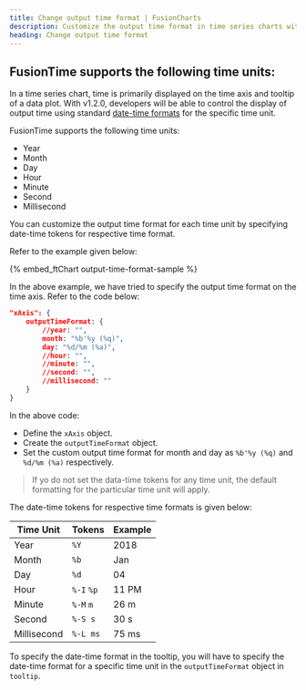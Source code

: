 ```yaml
---
title: Change output time format | FusionCharts
description: Customize the output time format in time series charts with FusionCharts v1.2.0. Explore our comprehensive article to control the display of output time.
heading: Change output time format
---
```


## FusionTime supports the following time units:

In a time series chart, time is primarily displayed on the time axis and tooltip of a data plot. With v1.2.0, developers will be able to control the display of output time using standard [date-time formats](/fusiontime/fusiontime-attributes#date-time-format) for the specific time unit.

FusionTime supports the following time units:

- Year
- Month
- Day
- Hour
- Minute
- Second
- Millisecond

You can customize the output time format for each time unit by specifying date-time tokens for respective time format.

Refer to the example given below:

{% embed_ftChart output-time-format-sample %}

In the above example, we have tried to specify the output time format on the time axis. Refer to the code below:

```json
"xAxis": {
    outputTimeFormat: {
        //year: "",
        month: "%b'%y (%q)",
        day: "%d/%m (%a)",
        //hour: "",
        //minute: "",
        //second: "",
        //millisecond: ""
    }
}
```

In the above code:

* Define the `xAxis` object.
* Create the `outputTimeFormat` object.
* Set the custom output time format for month and day as `%b'%y (%q)` and `%d/%m (%a)` respectively.

> If yo do not set the data-time tokens for any time unit, the default formatting for the particular time unit will apply.

The date-time tokens for respective time formats is given below:

| Time Unit   | Tokens     | Example |
| ----------- | ---------- | ------- |
| Year        | `%Y`       | 2018    |
| Month       | `%b`       | Jan     |
| Day         | `%d`       | 04      |
| Hour        | `%-I` `%p` | 11 PM   |
| Minute      | `%-M` `m`  | 26 m    |
| Second      | `%-S s`    | 30 s    |
| Millisecond | `%-L ms`   | 75 ms   |

To specify the date-time format in the tooltip, you will have to specify the date-time format for a specific time unit in the `outputTimeFormat` object in `tooltip`.
